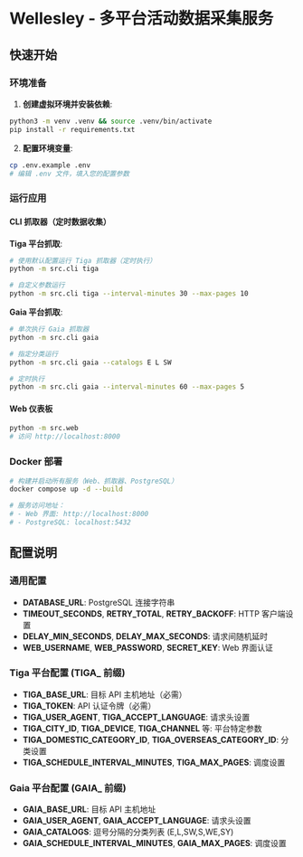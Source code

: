 # Wellesley - 多平台活动数据采集服务

## 快速开始

### 环境准备

1. **创建虚拟环境并安装依赖**:
```bash
python3 -m venv .venv && source .venv/bin/activate
pip install -r requirements.txt
```

2. **配置环境变量**:
```bash
cp .env.example .env
# 编辑 .env 文件，填入您的配置参数
```

### 运行应用

#### CLI 抓取器（定时数据收集）

**Tiga 平台抓取**:
```bash
# 使用默认配置运行 Tiga 抓取器（定时执行）
python -m src.cli tiga

# 自定义参数运行
python -m src.cli tiga --interval-minutes 30 --max-pages 10
```

**Gaia 平台抓取**:
```bash
# 单次执行 Gaia 抓取器
python -m src.cli gaia

# 指定分类运行
python -m src.cli gaia --catalogs E L SW

# 定时执行
python -m src.cli gaia --interval-minutes 60 --max-pages 5
```

#### Web 仪表板

```bash
python -m src.web
# 访问 http://localhost:8000
```

### Docker 部署

```bash
# 构建并启动所有服务（Web、抓取器、PostgreSQL）
docker compose up -d --build

# 服务访问地址：
# - Web 界面: http://localhost:8000
# - PostgreSQL: localhost:5432
```

## 配置说明

### 通用配置
- **DATABASE_URL**: PostgreSQL 连接字符串
- **TIMEOUT_SECONDS**, **RETRY_TOTAL**, **RETRY_BACKOFF**: HTTP 客户端设置
- **DELAY_MIN_SECONDS**, **DELAY_MAX_SECONDS**: 请求间随机延时
- **WEB_USERNAME**, **WEB_PASSWORD**, **SECRET_KEY**: Web 界面认证

### Tiga 平台配置 (TIGA_ 前缀)
- **TIGA_BASE_URL**: 目标 API 主机地址（必需）
- **TIGA_TOKEN**: API 认证令牌（必需）
- **TIGA_USER_AGENT**, **TIGA_ACCEPT_LANGUAGE**: 请求头设置
- **TIGA_CITY_ID**, **TIGA_DEVICE**, **TIGA_CHANNEL** 等: 平台特定参数
- **TIGA_DOMESTIC_CATEGORY_ID**, **TIGA_OVERSEAS_CATEGORY_ID**: 分类设置
- **TIGA_SCHEDULE_INTERVAL_MINUTES**, **TIGA_MAX_PAGES**: 调度设置

### Gaia 平台配置 (GAIA_ 前缀)
- **GAIA_BASE_URL**: 目标 API 主机地址
- **GAIA_USER_AGENT**, **GAIA_ACCEPT_LANGUAGE**: 请求头设置
- **GAIA_CATALOGS**: 逗号分隔的分类列表 (E,L,SW,S,WE,SY)
- **GAIA_SCHEDULE_INTERVAL_MINUTES**, **GAIA_MAX_PAGES**: 调度设置
